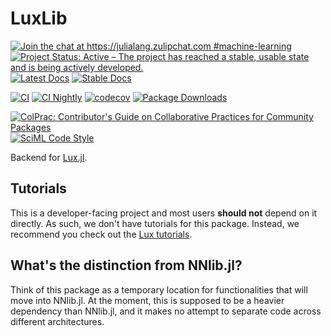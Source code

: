 # LuxLib

[![Join the chat at https://julialang.zulipchat.com #machine-learning](https://img.shields.io/static/v1?label=Zulip&message=chat&color=9558b2&labelColor=389826)](https://julialang.zulipchat.com/#narrow/stream/machine-learning)
[![Project Status: Active – The project has reached a stable, usable state and is being actively developed.](https://www.repostatus.org/badges/latest/active.svg)](https://www.repostatus.org/#active)
[![Latest Docs](https://img.shields.io/badge/docs-latest-blue.svg)](http://lux.csail.mit.edu/dev/lib/LuxLib/)
[![Stable Docs](https://img.shields.io/badge/docs-stable-blue.svg)](http://lux.csail.mit.edu/stable/lib/LuxLib/)

[![CI](https://github.com/avik-pal/Lux.jl/actions/workflows/CI.yml/badge.svg)](https://github.com/avik-pal/Lux.jl/actions/workflows/CI.yml)
[![CI Nightly](https://github.com/avik-pal/Lux.jl/actions/workflows/CINightly.yml/badge.svg)](https://github.com/avik-pal/Lux.jl/actions/workflows/CINightly.yml)
[![codecov](https://codecov.io/gh/avik-pal/Lux.jl/branch/main/graph/badge.svg?flag=LuxLib&token=IMqBM1e3hz)](https://codecov.io/gh/avik-pal/Lux.jl)
[![Package Downloads](https://shields.io/endpoint?url=https://pkgs.genieframework.com/api/v1/badge/LuxLib)](https://pkgs.genieframework.com?packages=LuxLib)

[![ColPrac: Contributor's Guide on Collaborative Practices for Community Packages](https://img.shields.io/badge/ColPrac-Contributor's%20Guide-blueviolet)](https://github.com/SciML/ColPrac)
[![SciML Code Style](https://img.shields.io/static/v1?label=code%20style&message=SciML&color=9558b2&labelColor=389826)](https://github.com/SciML/SciMLStyle)


Backend for [Lux.jl](http://lux.csail.mit.edu/stable).

## Tutorials

This is a developer-facing project and most users **should not** depend on it directly. As
such, we don't have tutorials for this package. Instead, we recommend you check out the
[Lux tutorials](http://lux.csail.mit.edu/stable/examples/examples/).

## What's the distinction from NNlib.jl?

Think of this package as a temporary location for functionalities that will move into
NNlib.jl. At the moment, this is supposed to be a heavier dependency than NNlib.jl, and
it makes no attempt to separate code across different architectures.
